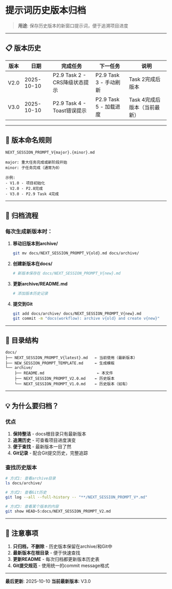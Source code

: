 # 提示词历史版本归档

> **用途**: 保存历史版本的新窗口提示词，便于追溯项目进度

---

## 📋 版本历史

| 版本 | 日期 | 完成任务 | 下一任务 | 说明 |
|------|------|---------|---------|------|
| V2.0 | 2025-10-10 | P2.9 Task 2 - CRS降级状态提示 | P2.9 Task 3 - 手动刷新 | Task 2完成后版本 |
| V3.0 | 2025-10-10 | P2.9 Task 4 - Toast错误提示 | P2.9 Task 5 - 加载进度 | Task 4完成后版本（当前最新）|

---

## 📝 版本命名规则

```
NEXT_SESSION_PROMPT_V{major}.{minor}.md

major: 重大任务完成或新阶段开始
minor: 子任务完成（通常为0）

示例:
- V1.0 - 项目初始化
- V2.0 - P2.8完成
- V3.0 - P2.9 Task 4完成
```

---

## 🔄 归档流程

### 每次生成新版本时：

1. **移动旧版本到archive/**
   ```bash
   git mv docs/NEXT_SESSION_PROMPT_V{old}.md docs/archive/
   ```

2. **创建新版本在docs/**
   ```bash
   # 新版本保存在 docs/NEXT_SESSION_PROMPT_V{new}.md
   ```

3. **更新archive/README.md**
   ```bash
   # 添加版本历史记录
   ```

4. **提交到Git**
   ```bash
   git add docs/archive/ docs/NEXT_SESSION_PROMPT_V{new}.md
   git commit -m "docs(workflow): archive v{old} and create v{new}"
   ```

---

## 📂 目录结构

```
docs/
├── NEXT_SESSION_PROMPT_V{latest}.md   ← 当前使用（最新版本）
├── NEW_SESSION_PROMPT_TEMPLATE.md     ← 生成模板
└── archive/
    ├── README.md                       ← 本文件
    ├── NEXT_SESSION_PROMPT_V2.0.md    ← 历史版本
    └── NEXT_SESSION_PROMPT_V1.0.md    ← 历史版本（如有）
```

---

## 💡 为什么要归档？

### 优点
1. **保持整洁** - docs根目录只有最新版本
2. **追溯历史** - 可查看项目进度演变
3. **便于查找** - 最新版本一目了然
4. **Git记录** - 配合Git提交历史，完整追踪

### 查找历史版本
```bash
# 方式1: 查看archive目录
ls docs/archive/

# 方式2: 查看Git历史
git log --all --full-history -- "**/NEXT_SESSION_PROMPT_V*.md"

# 方式3: 查看某个版本的内容
git show HEAD~5:docs/NEXT_SESSION_PROMPT_V2.md
```

---

## 🚨 注意事项

1. **只归档，不删除** - 历史版本保留在archive/和Git中
2. **最新版本在根目录** - 便于快速查找
3. **更新README** - 每次归档都更新版本历史表
4. **Git提交规范** - 使用统一的commit message格式

---

**最后更新**: 2025-10-10
**当前最新版本**: V3.0
